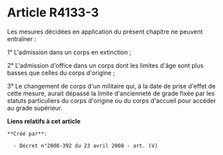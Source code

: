 # Article R4133-3

Les mesures décidées en application du présent chapitre ne peuvent entraîner :

1° L'admission dans un corps en extinction ;

2° L'admission d'office dans un corps dont les limites d'âge sont plus basses que celles du corps d'origine ;

3° Le changement de corps d'un militaire qui, à la date de prise d'effet de cette mesure, aurait dépassé la limite
d'ancienneté de grade fixée par les statuts particuliers du corps d'origine ou du corps d'accueil pour accéder au grade
supérieur.

**Liens relatifs à cet article**

	**Créé par**:

	  - Décret n°2008-392 du 23 avril 2008 - art. (V)
